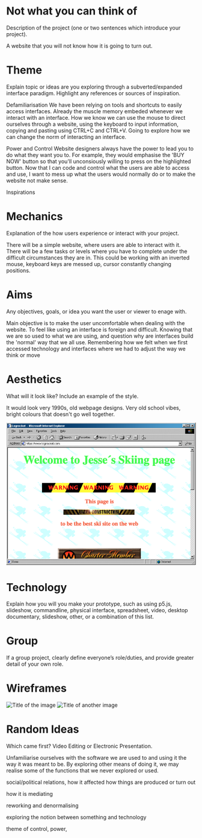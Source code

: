 # Not what you can think of

Description of the project (one or two sentences which introduce your project).

A website that you will not know how it is going to turn out.

# Theme  

Explain topic or ideas are you exploring through a subverted/expanded 
interface paradigm. Highlight any references or sources of inspiration. 

Defamiliarisation
We have been relying on tools and shortcuts to easily access interfaces. 
Already the muscle memory embeded whenever we interact with an interface.
How we know we can use the mouse to direct ourselves through a website, using the keyboard to input information, copying and pasting using CTRL+C and CTRL+V.
Going to explore how we can change the norm of interacting an interface.

Power and Control
Website designers always have the power to lead you to do what they want you to.
For example, they would emphasise the 'BUY NOW' button so that you'll unconsiously willing to press on the highlighted button.
Now that I can code and control what the users are able to access and use, I want to mess up what the users would normally do or to make the website not make sense.

Inspirations



# Mechanics  

Explanation of the how users experience or interact with your project.

There will be a simple website, where users are able to interact with it.
There will be a few tasks or levels where you have to complete under the difficult circumstances they are in.
This could be working with an inverted mouse, keyboard keys are messed up, cursor constantly changing positions.

# Aims  

Any objectives, goals, or idea you want the user or viewer to enage with. 

Main objective is to make the user uncomfortable when dealing with the website.
To feel like using an interface is foreign and difficult.
Knowing that we are so used to what we are using, and question why are interfaces build the 'normal' way that we all use.
Remembering how we felt when we first accessed technology and interfaces where we had to adjust the way we think or move 

# Aesthetics

What will it look like? Include an example of the style.

It would look very 1990s, old webpage designs.
Very old school vibes, bright colours that doesn't go well together.

![Example 1](Images/webpage1.png)

# Technology 

Explain how you will you make your prototype, such as using p5.js, 
slideshow, commandline, physical interface, spreadsheet, 
video, desktop documentary, slideshow, other, or a combination of this list. 



# Group  
If a group project, clearly define everyone’s role/duties, 
and provide greater detail of your own role. 

# Wireframes 

![Title of the image](image.jpg)
![Title of another image](image.jpg)


# Random Ideas

Which came first? Video Editing or Electronic Presentation.

Unfamiliarise ourselves with the software we are used to and using it the way it was meant to be. By exploring other means of doing it, we may realise some of the functions that we never explored or used.

social/political relations, how it affected how things are produced or turn out

how it is mediating 

reworking and denormalising

exploring the notion between something and technology

theme of control, power, 